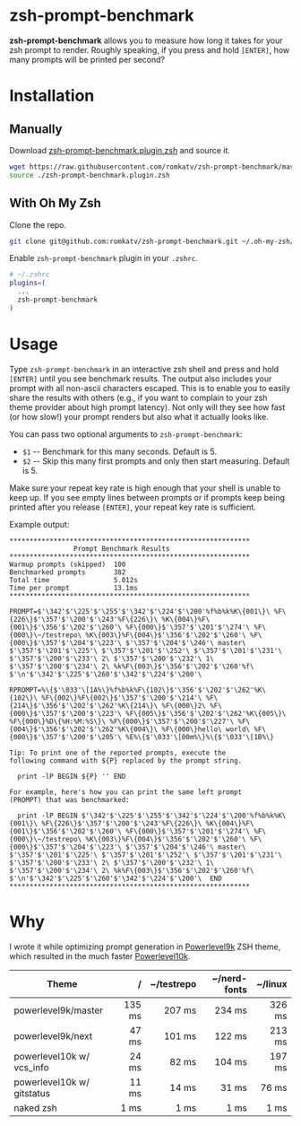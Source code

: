 # zsh-prompt-benchmark
**zsh-prompt-benchmark** allows you to measure how long it takes for your zsh
prompt to render. Roughly speaking, if you press and hold `[ENTER]`, how many
prompts will be printed per second?

# Installation

## Manually

Download
[zsh-prompt-benchmark.plugin.zsh](https://github.com/romkatv/zsh-prompt-benchmark/blob/master/zsh-prompt-benchmark.plugin.zsh)
and source it.

```zsh
wget https://raw.githubusercontent.com/romkatv/zsh-prompt-benchmark/master/zsh-prompt-benchmark.plugin.zsh
source ./zsh-prompt-benchmark.plugin.zsh
```

## With Oh My Zsh

Clone the repo.

```zsh
git clone git@github.com:romkatv/zsh-prompt-benchmark.git ~/.oh-my-zsh/custom/plugins/zsh-prompt-benchmark
```

Enable `zsh-prompt-benchmark` plugin in your `.zshrc`.

```zsh
# ~/.zshrc
plugins=(
  ...
  zsh-prompt-benchmark
)
```

# Usage

Type `zsh-prompt-benchmark` in an interactive zsh shell and press and hold
`[ENTER]` until you see benchmark results. The output also includes your prompt with
all non-ascii characters escaped. This is to enable you to easily share the results
with others (e.g., if you want to complain to your zsh theme provider about
high prompt latency). Not only will they see how fast (or how slow!) your prompt
renders but also what it actually looks like.

You can pass two optional arguments to `zsh-prompt-benchmark`:

  * `$1` -- Benchmark for this many seconds. Default is 5.
  * `$2` -- Skip this many first prompts and only then start measuring. Default is 5.

Make sure your repeat key rate is high enough that your shell is unable to keep up. If
you see empty lines between prompts or if prompts keep being printed after you release
`[ENTER]`, your repeat key rate is sufficient.

Example output:

```
************************************************************
                Prompt Benchmark Results                    
************************************************************
Warmup prompts (skipped)  100
Benchmarked prompts       382
Total time                5.012s
Time per prompt           13.1ms
************************************************************

PROMPT=$'\342'$'\225'$'\255'$'\342'$'\224'$'\200'%f%b%k%K\{001\}\ %F\{226\}$'\357'$'\200'$'\243'%F\{226\}\ %K\{004\}%F\{001\}$'\356'$'\202'$'\260'\ %F\{000\}$'\357'$'\201'$'\274'\ %F\{000\}\~/testrepo\ %K\{003\}%F\{004\}$'\356'$'\202'$'\260'\ %F\{000\}$'\357'$'\204'$'\223'\ $'\357'$'\204'$'\246'\ master\ $'\357'$'\201'$'\225'\ $'\357'$'\201'$'\252'\ $'\357'$'\201'$'\231'\ $'\357'$'\200'$'\233'\ 2\ $'\357'$'\200'$'\232'\ 1\ $'\357'$'\200'$'\234'\ 2\ %k%F\{003\}$'\356'$'\202'$'\260'%f\ $'\n'$'\342'$'\225'$'\260'$'\342'$'\224'$'\200'\ 

RPROMPT=%\{$'\033'\[1A%\}%f%b%k%F\{102\}$'\356'$'\202'$'\262'%K\{102\}\ %F\{002\}%F\{002\}$'\357'$'\200'$'\214'\ %F\{214\}$'\356'$'\202'$'\262'%K\{214\}\ %F\{000\}2\ %F\{000\}$'\357'$'\200'$'\223'\ %F\{005\}$'\356'$'\202'$'\262'%K\{005\}\ %F\{000\}%D\{%H:%M:%S\}\ %F\{000\}$'\357'$'\200'$'\227'\ %F\{004\}$'\356'$'\202'$'\262'%K\{004\}\ %F\{000\}hello\ world\ %F\{000\}$'\357'$'\200'$'\205'\ %E%\{$'\033'\[00m%\}%\{$'\033'\[1B%\}

Tip: To print one of the reported prompts, execute the
following command with ${P} replaced by the prompt string.

  print -lP BEGIN ${P} '' END

For example, here's how you can print the same left prompt
(PROMPT) that was benchmarked:

  print -lP BEGIN $'\342'$'\225'$'\255'$'\342'$'\224'$'\200'%f%b%k%K\{001\}\ %F\{226\}$'\357'$'\200'$'\243'%F\{226\}\ %K\{004\}%F\{001\}$'\356'$'\202'$'\260'\ %F\{000\}$'\357'$'\201'$'\274'\ %F\{000\}\~/testrepo\ %K\{003\}%F\{004\}$'\356'$'\202'$'\260'\ %F\{000\}$'\357'$'\204'$'\223'\ $'\357'$'\204'$'\246'\ master\ $'\357'$'\201'$'\225'\ $'\357'$'\201'$'\252'\ $'\357'$'\201'$'\231'\ $'\357'$'\200'$'\233'\ 2\ $'\357'$'\200'$'\232'\ 1\ $'\357'$'\200'$'\234'\ 2\ %k%F\{003\}$'\356'$'\202'$'\260'%f\ $'\n'$'\342'$'\225'$'\260'$'\342'$'\224'$'\200'\  END
************************************************************
```

# Why

I wrote it while optimizing prompt generation in
[Powerlevel9k](https://github.com/bhilburn/powerlevel9k) ZSH theme, which resulted in
the much faster [Powerlevel10k](https://github.com/romkatv/powerlevel10k).

| Theme                      | /      | ~/testrepo | ~/nerd-fonts | ~/linux |
|----------------------------|-------:|-----------:|-------------:|--------:|
| powerlevel9k/master        | 135 ms |     207 ms |       234 ms | 326 ms  |
| powerlevel9k/next          |  47 ms |     101 ms |       122 ms | 213 ms  |
| powerlevel10k w/ vcs_info  |  24 ms |      82 ms |       104 ms | 197 ms  |
| powerlevel10k w/ gitstatus |  11 ms |      14 ms |        31 ms |  76 ms  |
| naked zsh                  |   1 ms |       1 ms |         1 ms |   1 ms  |
